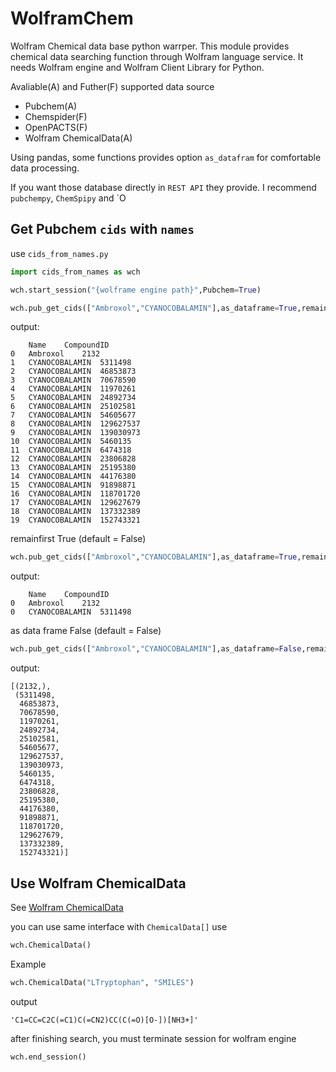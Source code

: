 # WolframChem
 Wolfram Chemical data base python warrper. This module provides chemical data searching function through Wolfram language service. It needs Wolfram engine and Wolfram Client Library for Python. 

 Avaliable(A) and Futher(F) supported data source

 * Pubchem(A)
 * Chemspider(F)
 * OpenPACTS(F)
 * Wolfram ChemicalData(A)

Using pandas, some functions provides option `as_datafram` for comfortable data processing. 

If you want those database directly in `REST API` they provide. I recommend `pubchempy`, `ChemSpipy` and `O

## Get Pubchem `cids` with `names`

use `cids_from_names.py`

```python
import cids_from_names as wch

wch.start_session("{wolframe engine path}",Pubchem=True)
```

```python
wch.pub_get_cids(["Ambroxol","CYANOCOBALAMIN"],as_dataframe=True,remainfirst=False)
```
output:

```
	Name	CompoundID
0	Ambroxol	2132
1	CYANOCOBALAMIN	5311498
2	CYANOCOBALAMIN	46853873
3	CYANOCOBALAMIN	70678590
4	CYANOCOBALAMIN	11970261
5	CYANOCOBALAMIN	24892734
6	CYANOCOBALAMIN	25102581
7	CYANOCOBALAMIN	54605677
8	CYANOCOBALAMIN	129627537
9	CYANOCOBALAMIN	139030973
10	CYANOCOBALAMIN	5460135
11	CYANOCOBALAMIN	6474318
12	CYANOCOBALAMIN	23806828
13	CYANOCOBALAMIN	25195380
14	CYANOCOBALAMIN	44176380
15	CYANOCOBALAMIN	91898871
16	CYANOCOBALAMIN	118701720
17	CYANOCOBALAMIN	129627679
18	CYANOCOBALAMIN	137332389
19	CYANOCOBALAMIN	152743321
```
remainfirst True (default = False)

```python
wch.pub_get_cids(["Ambroxol","CYANOCOBALAMIN"],as_dataframe=True,remainfirst=True)
```
output:

```
	Name	CompoundID
0	Ambroxol	2132
0	CYANOCOBALAMIN	5311498
```

as data frame False (default = False)

```python
wch.pub_get_cids(["Ambroxol","CYANOCOBALAMIN"],as_dataframe=False,remainfirst=False)
```
output:

```
[(2132,),
 (5311498,
  46853873,
  70678590,
  11970261,
  24892734,
  25102581,
  54605677,
  129627537,
  139030973,
  5460135,
  6474318,
  23806828,
  25195380,
  44176380,
  91898871,
  118701720,
  129627679,
  137332389,
  152743321)]
```

## Use Wolfram ChemicalData

See [Wolfram ChemicalData](https://reference.wolfram.com/language/ref/ChemicalData.html)

you can use same interface with `ChemicalData[]` use 
```python
wch.ChemicalData()
```
Example

```python
wch.ChemicalData("LTryptophan", "SMILES")
```
output
```
'C1=CC=C2C(=C1)C(=CN2)CC(C(=O)[O-])[NH3+]'
```
after finishing search, you must terminate session for wolfram engine

```python
wch.end_session()
```